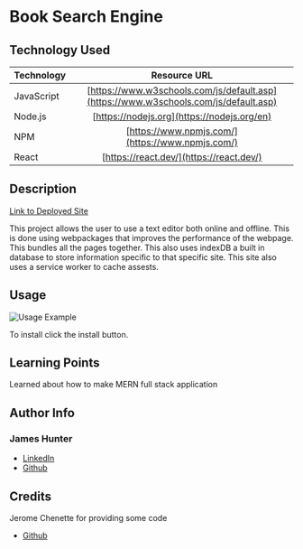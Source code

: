 # Book Search Engine

## Technology Used

| Technology         | Resource URL                                    |
| -------------------|:-----------------------------------------------:|
| JavaScript         | [https://www.w3schools.com/js/default.asp](https://www.w3schools.com/js/default.asp) |
| Node.js | [https://nodejs.org](https://nodejs.org/en)
| NPM | [https://www.npmjs.com/](https://www.npmjs.com/) |
| React | [https://react.dev/](https://react.dev/) |
## Description

[Link to Deployed Site]()

 This project allows the user to use a text editor both online and offline. This is done using webpackages that improves the performance of the webpage. This bundles all the pages together. This also uses indexDB a built in database to store information specific to that specific site. This site also uses a service worker to cache assests. 

## Usage
 
![Usage Example](./client/src/images/Text%20Editor.gif)

To install click the install button.

## Learning Points

Learned about how to make MERN full stack application

## Author Info

### James Hunter
* [LinkedIn](https://www.linkedin.com/in/james-hunter123/)
* [Github](https://github.com/jamessahunter)

## Credits

Jerome Chenette for providing some code
* [Github](https://github.com/jeromechenette)